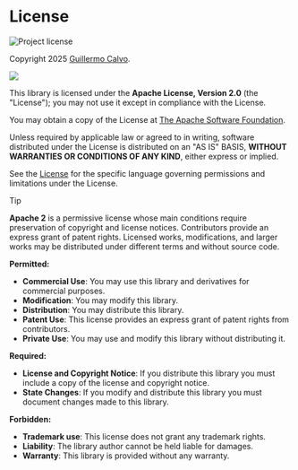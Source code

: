 
# License

![Project license][BADGE_LICENSE]

Copyright 2025 [Guillermo Calvo][AUTHOR].

[![][GUILLERMO_IMAGE]][GUILLERMO]

This library is licensed under the **Apache License, Version 2.0** (the "License"); you may not use it except in
compliance with the License.

You may obtain a copy of the License at [The Apache Software Foundation][APACHE2_LICENSE].

Unless required by applicable law or agreed to in writing, software distributed under the License is distributed on an
"AS IS" BASIS, **WITHOUT WARRANTIES OR CONDITIONS OF ANY KIND**, either express or implied.

See the [License][APACHE2_LICENSE] for the specific language governing permissions and limitations under the License.

> [!TIP]
> **Apache 2** is a permissive license whose main conditions require preservation of copyright and license notices.
> Contributors provide an express grant of patent rights. Licensed works, modifications, and larger works may be
> distributed under different terms and without source code.

**Permitted:**

- **Commercial Use**: You may use this library and derivatives for commercial purposes.
- **Modification**: You may modify this library.
- **Distribution**: You may distribute this library.
- **Patent Use**: This license provides an express grant of patent rights from contributors.
- **Private Use**: You may use and modify this library without distributing it.

**Required:**

- **License and Copyright Notice**: If you distribute this library you must include a copy of the license and copyright
  notice.
- **State Changes**: If you modify and distribute this library you must document changes made to this library.

**Forbidden:**

- **Trademark use**: This license does not grant any trademark rights.
- **Liability**: The library author cannot be held liable for damages.
- **Warranty**: This library is provided without any warranty.


[APACHE2_LICENSE]:              https://www.apache.org/licenses/LICENSE-2.0
[AUTHOR]:                       https://github.com/guillermocalvo/
[BADGE_LICENSE]:                https://img.shields.io/github/license/guillermocalvo/optional
[GUILLERMO]:                    https://guillermo.dev/
[GUILLERMO_IMAGE]:              https://guillermo.dev/assets/images/thumb.png
